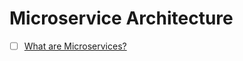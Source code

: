 # Microservice Architecture
- [ ]  [What are Microservices?](https://www.youtube.com/watch?v=CdBtNQZH8a4)